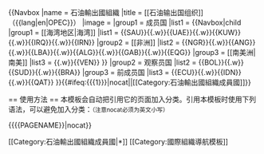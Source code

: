 {{Navbox
|name   = 石油輸出國組織
|title  = [[石油输出国组织]]（{{lang|en|OPEC}}）
|image  = 
|group1 = 成员国
|list1  =
 {{Navbox|child
  |group1 = [[海湾地区|海湾]]
  |list1  = {{SAU}}{{.w}}{{UAE}}{{.w}}{{KUW}}{{.w}}{{IRQ}}{{.w}}{{IRN}}
  |group2 = [[非洲]]
  |list2  = {{NGR}}{{.w}}{{ANG}}{{.w}}{{LBA}}{{.w}}{{ALG}}{{.w}}{{GAB}}{{.w}}{{EQG}}
  |group3 = [[南美洲|南美]]
  |list3  = {{.w}}{{VEN}}
 }}
|group2 = 观察员国
|list2  = {{BOL}}{{.w}}{{SUD}}{{.w}}{{BRA}}
|group3 = 前成员国
|list3  =  {{ECU}}{{.w}}{{IDN}}{{.w}}{{QAT}}
}}<includeonly>{{#ifeq:{{{1}}}|nocat||[[Category:石油輸出國組織成員國]]}}</includeonly><noinclude>

== 使用方法 ==
本模板会自动把引用它的页面加入分类。引用本模板时使用下列语法，可以避免加入分类：<small>（注意nocat必须为英文小写）</small>
 
<nowiki>{{</nowiki>{{PAGENAME}}<nowiki>|nocat}}</nowiki>

<noinclude>
[[Category:石油輸出國組織成員國|*]]
[[Category:國際組織導航模板]]</noinclude>
